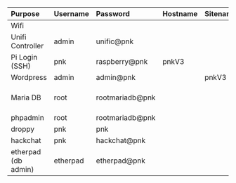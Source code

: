 | Purpose | Username | Password | Hostname | Sitename | Terminal | Ports |
|:-----------------|:-----------------|:-----------------|:-----------------|:-----------------|:-----------------|:-----------------|
| Wifi |  |  |  |  |  |  |
| Unifi Controller  | admin | unific@pnk |  |  |  | 8443 |
| Pi Login (SSH) | pnk | raspberry@pnk | pnkV3 | | | |
| Wordpress | admin | admin@pnk |  | pnkV3 |  |  |
| Maria DB | root | rootmariadb@pnk |  |  | sudo mysql -uroot -p |  |
| phpadmin | root | rootmariadb@pnk |  |  | |  |
| droppy | pnk | pnk |  |  |  | 8989 |
| hackchat | pnk | hackchat@pnk |  |  |  | 3000 |
| etherpad (db admin) | etherpad | etherpad@pnk |  |  |  | 9001 |
